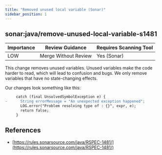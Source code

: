 ```yaml
---
title: "Removed unused local variable (Sonar)"
sidebar_position: 1
---
```


## sonar:java/remove-unused-local-variable-s1481 

| Importance  | Review Guidance      | Requires Scanning Tool |
|-------------|----------------------|------------------------|
| LOW | Merge Without Review | Yes (Sonar)     |

This change removes unused variables. Unused variables make the code harder to read, which will lead to confusion and bugs. We only remove variables that have no state-changing effects.

Our changes look something like this:

```diff
     catch (final UnsolvedSymbolException e) {
-      String errorMessage = "An unexpected exception happened";
       LOG.error("Problem resolving type of : {}", expr, e);
       return false;
     }
```


## References
 * [https://rules.sonarsource.com/java/RSPEC-1481/](https://rules.sonarsource.com/java/RSPEC-1481/)
